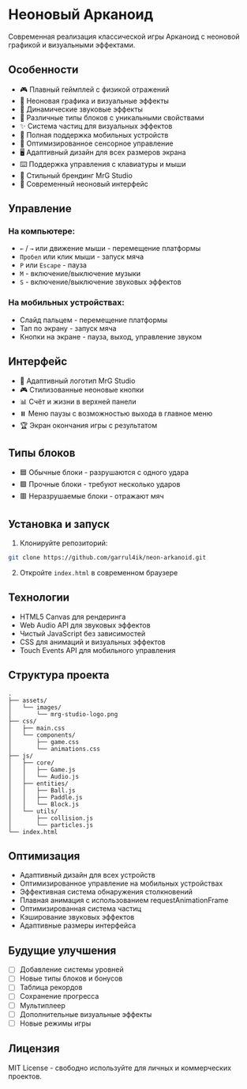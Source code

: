 # Неоновый Арканоид

Современная реализация классической игры Арканоид с неоновой графикой и визуальными эффектами.

## Особенности

- 🎮 Плавный геймплей с физикой отражений
- 🌈 Неоновая графика и визуальные эффекты
- 🎵 Динамические звуковые эффекты
- 🎨 Различные типы блоков с уникальными свойствами
- ✨ Система частиц для визуальных эффектов
- 📱 Полная поддержка мобильных устройств
- 🎯 Оптимизированное сенсорное управление
- 🖥️ Адаптивный дизайн для всех размеров экрана
- ⌨️ Поддержка управления с клавиатуры и мыши
- 🎪 Стильный брендинг MrG Studio
- 🚀 Современный неоновый интерфейс

## Управление

### На компьютере:
- `←` / `→` или движение мыши - перемещение платформы
- `Пробел` или клик мыши - запуск мяча
- `P` или `Escape` - пауза
- `M` - включение/выключение музыки
- `S` - включение/выключение звуковых эффектов

### На мобильных устройствах:
- Слайд пальцем - перемещение платформы
- Тап по экрану - запуск мяча
- Кнопки на экране - пауза, выход, управление звуком

## Интерфейс

- 🎯 Адаптивный логотип MrG Studio
- 🎮 Стилизованные неоновые кнопки
- 📊 Счёт и жизни в верхней панели
- ⏸️ Меню паузы с возможностью выхода в главное меню
- 🏆 Экран окончания игры с результатом

## Типы блоков

- 🟦 Обычные блоки - разрушаются с одного удара
- 🟪 Прочные блоки - требуют несколько ударов
- 🟥 Неразрушаемые блоки - отражают мяч

## Установка и запуск

1. Клонируйте репозиторий:
```bash
git clone https://github.com/garrul4ik/neon-arkanoid.git
```

2. Откройте `index.html` в современном браузере

## Технологии

- HTML5 Canvas для рендеринга
- Web Audio API для звуковых эффектов
- Чистый JavaScript без зависимостей
- CSS для анимаций и визуальных эффектов
- Touch Events API для мобильного управления

## Структура проекта

```
.
├── assets/
│   └── images/
│       └── mrg-studio-logo.png
├── css/
│   ├── main.css
│   └── components/
│       ├── game.css
│       └── animations.css
├── js/
│   ├── core/
│   │   ├── Game.js
│   │   └── Audio.js
│   ├── entities/
│   │   ├── Ball.js
│   │   ├── Paddle.js
│   │   └── Block.js
│   └── utils/
│       ├── collision.js
│       └── particles.js
└── index.html
```

## Оптимизация

- Адаптивный дизайн для всех устройств
- Оптимизированное управление на мобильных устройствах
- Эффективная система обнаружения столкновений
- Плавная анимация с использованием requestAnimationFrame
- Оптимизированная система частиц
- Кэширование звуковых эффектов
- Адаптивные размеры интерфейса

## Будущие улучшения

- [ ] Добавление системы уровней
- [ ] Новые типы блоков и бонусов
- [ ] Таблица рекордов
- [ ] Сохранение прогресса
- [ ] Мультиплеер
- [ ] Дополнительные визуальные эффекты
- [ ] Новые режимы игры

## Лицензия

MIT License - свободно используйте для личных и коммерческих проектов. 